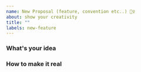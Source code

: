 ```yaml
---
name: New Proposal (feature, convention etc..) 🙋‍♀️
about: show your creativity 
title: ""
labels: new-feature
---
```


### What's your idea

### How to make it real
